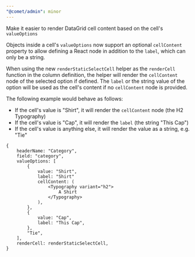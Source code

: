 ```yaml
---
"@comet/admin": minor
---
```


Make it easier to render DataGrid cell content based on the cell's `valueOptions`

Objects inside a cell's `valueOptions` now support an optional `cellContent` property to allow defining a React node in addition to the `label`, which can only be a string.

When using the new `renderStaticSelectCell` helper as the `renderCell` function in the column definition, the helper will render the `cellContent` node of the selected option if defined.
The `label` or the string value of the option will be used as the cell's content if no `cellContent` node is provided.

The following example would behave as follows:

-   If the cell's value is "Shirt", it will render the `cellContent` node (the H2 Typography)
-   If the cell's value is "Cap", it will render the `label` (the string "This Cap")
-   If the cell's value is anything else, it will render the value as a string, e.g. "Tie"

```tsx
{
    headerName: "Category",
    field: "category",
    valueOptions: [
        {
            value: "Shirt",
            label: "Shirt"
            cellContent: (
                <Typography variant="h2">
                    A Shirt
                </Typography>
            ),
        },
        {
            value: "Cap",
            label: "This Cap",
        },
        "Tie",
    ],
    renderCell: renderStaticSelectCell,
}
```
